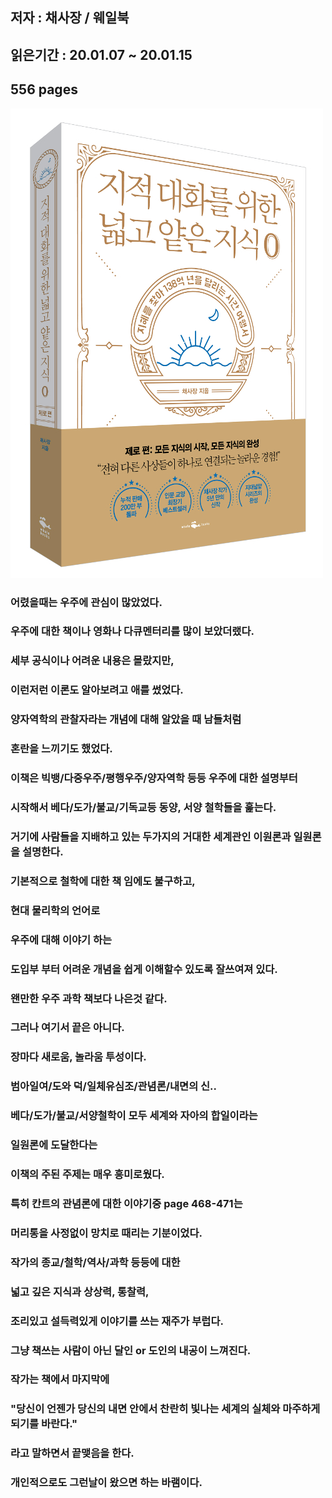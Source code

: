 ## 저자 : 채사장 / 웨일북

## 읽은기간 : 20.01.07 ~ 20.01.15

## 556 pages

![Smithsonian Image](../../public/images/books-images/zero.jpg)


### 어렸을때는 우주에 관심이 많았었다.

### 우주에 대한 책이나 영화나 다큐멘터리를 많이 보았더랬다.

### 세부 공식이나 어려운 내용은 몰랐지만,

### 이런저런 이론도 알아보려고 애를 썼었다.

### 양자역학의 관찰자라는 개념에 대해 알았을 때 남들처럼

### 혼란을 느끼기도 했었다.

### 이책은 빅뱅/다중우주/평행우주/양자역학 등등 우주에 대한 설명부터

### 시작해서 베다/도가/불교/기독교등 동양, 서양 철학들을 훑는다.

### 거기에 사람들을 지배하고 있는 두가지의 거대한 세계관인 이원론과 일원론을 설명한다.

### 기본적으로 철학에 대한 책 임에도 불구하고,

### 현대 물리학의 언어로

### 우주에 대해 이야기 하는

### 도입부 부터 어려운 개념을 쉽게 이해할수 있도록 잘쓰여져 있다.

### 왠만한 우주 과학 책보다 나은것 같다.

### 그러나 여기서 끝은 아니다.

### 장마다 새로움, 놀라움 투성이다.

### 범아일여/도와 덕/일체유심조/관념론/내면의 신..

### 베다/도가/불교/서양철학이 모두 세계와 자아의 합일이라는

### 일원론에 도달한다는

### 이책의 주된 주제는 매우 흥미로웠다.

### 특히 칸트의 관념론에 대한 이야기중 page 468-471는

### 머리통을 사정없이 망치로 때리는 기분이었다.

### 작가의 종교/철학/역사/과학 등등에 대한

### 넓고 깊은 지식과 상상력, 통찰력,

### 조리있고 설득력있게 이야기를 쓰는 재주가 부럽다.

### 그냥 책쓰는 사람이 아닌 달인 or 도인의 내공이 느껴진다.


### 작가는 책에서 마지막에

### "당신이 언젠가 당신의 내면 안에서 찬란히 빛나는 세계의 실체와 마주하게 되기를 바란다."

### 라고 말하면서 끝맺음을 한다.

### 개인적으로도 그런날이 왔으면 하는 바램이다.
